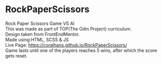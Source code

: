# RockPaperScissors
Rock Paper Scissors Game VS AI
<br/>
This was made as part of TOP(The Odin Project) curriculum.
<br/>
Design taken from FrontEndMentor.
<br/>
Made using:HTML, SCSS & JS
<br/>
Live Page: https://coralhans.github.io/RockPaperScissors/
<br/>
Game lasts until one of the players reaches 5 wins, after which the score gets reset.
